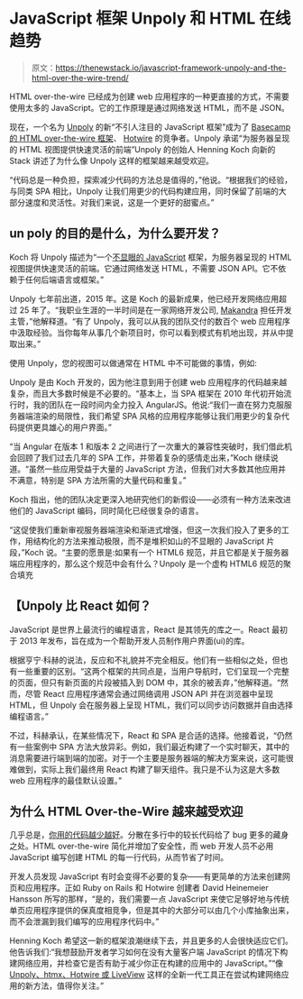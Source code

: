 # JavaScript 框架 Unpoly 和 HTML 在线趋势

> 原文：<https://thenewstack.io/javascript-framework-unpoly-and-the-html-over-the-wire-trend/>

HTML over-the-wire 已经成为创建 web 应用程序的一种更直接的方式，不需要使用太多的 JavaScript。它的工作原理是通过网络发送 HTML，而不是 JSON。

现在，一个名为 [Unpoly](https://unpoly.com/) 的新“不引人注目的 JavaScript 框架”成为了 [Basecamp 的 HTML over-the-wire 框架](https://thenewstack.io/ruby-on-rails-creator-takes-on-javascript-frameworks-with-hotwire/)、 [Hotwire](https://hotwire.dev/) 的竞争者。Unpoly 承诺“为服务器呈现的 HTML 视图提供快速灵活的前端”Unpoly 的创始人 Henning Koch 向新的 Stack 讲述了为什么像 Unpoly 这样的框架越来越受欢迎。

“代码总是一种负担，探索减少代码的方法总是值得的，”他说。“根据我们的经验，与同类 SPA 相比，Unpoly 让我们用更少的代码构建应用，同时保留了前端的大部分速度和灵活性。对我们来说，这是一个更好的甜蜜点。”

## **un poly 的目的是什么，为什么要开发？**

Koch 将 Unpoly 描述为“一个[不显眼的 JavaScript](https://blog.teamtreehouse.com/unobtrusive-javascript-important) 框架，为服务器呈现的 HTML 视图提供快速灵活的前端。它通过网络发送 HTML，不需要 JSON API。它不依赖于任何后端语言或框架。”

Unpoly 七年前出道，2015 年。这是 Koch 的最新成果，他已经开发网络应用超过 25 年了。“我职业生涯的一半时间是在一家网络开发公司, [Makandra](https://makandra.com/) 担任开发主管，”他解释道。“有了 Unpoly，我可以从我的团队交付的数百个 web 应用程序中汲取经验。当你每年从事几个新项目时，你可以看到模式有机地出现，并从中提取出来。”

使用 Unpoly，您的视图可以做通常在 HTML 中不可能做的事情，例如:

Unpoly 是由 Koch 开发的，因为他注意到用于创建 web 应用程序的代码越来越复杂，而且大多数时候是不必要的。“基本上，当 SPA 框架在 2010 年代初开始流行时，我的团队在一段时间内全力投入 AngularJS。他说:“我们一直在努力克服服务器端渲染的局限性，我们希望 SPA 风格的应用程序能够让我们用更少的复杂代码提供更具雄心的用户界面。”

“当 Angular 在版本 1 和版本 2 之间进行了一次重大的兼容性突破时，我们借此机会回顾了我们过去几年的 SPA 工作，并带着复杂的感情走出来，”Koch 继续说道。“虽然一些应用受益于大量的 JavaScript 方法，但我们对大多数其他应用并不满意，特别是 SPA 方法所需的大量代码和重复。”

Koch 指出，他的团队决定更深入地研究他们的新假设——必须有一种方法来改进他们的 JavaScript 编码，同时简化已经很复杂的语言。

“这促使我们重新审视服务器端渲染和渐进式增强，但这一次我们投入了更多的工作，用结构化的方法来推动极限，而不是堆积如山的不显眼的 JavaScript 片段，”Koch 说。“主要的愿景是:如果有一个 HTML6 规范，并且它都是关于服务器端应用程序的，那么这个规范中会有什么？Unpoly 是一个虚构 HTML6 规范的聚合填充

## 【Unpoly 比 React 如何？

JavaScript 是世界上最流行的编程语言，React 是其领先的库之一。React 最初于 2013 年发布，旨在成为一个帮助开发人员制作用户界面(ui)的库。

根据亨宁·科赫的说法，反应和不礼貌并不完全相反。他们有一些相似之处，但也有一些重要的区别。“这两个框架的共同点是，当用户导航时，它们呈现一个完整的页面，但只有新页面的片段被插入到 DOM 中，其余的被丢弃，”他解释道。“然而，尽管 React 应用程序通常会通过网络调用 JSON API 并在浏览器中呈现 HTML，但 Unpoly 会在服务器上呈现 HTML，我们可以同步访问数据并自由选择编程语言。”

不过，科赫承认，在某些情况下，React 和 SPA 是合适的选择。他接着说，“仍然有一些案例中 SPA 方法大放异彩。例如，我们最近构建了一个实时聊天，其中的消息需要进行端到端的加密。对于一个主要是服务器端的解决方案来说，这可能很难做到，实际上我们最终用 React 构建了聊天组件。我只是不认为这是大多数 web 应用程序的最佳默认设置。”

## **为什么 HTML Over-the-Wire 越来越受欢迎**

几乎总是，[你用的代码越少越好](https://www.freecodecamp.org/news/long-code-vs-short-code/#:~:text=Arguably%2C%20using%20shorter%20lines%20of,than%20many%20lines%20of%20code.)。分散在多行中的较长代码给了 bug 更多的藏身之处。HTML over-the-wire 简化并增加了安全性，而 web 开发人员不必用 JavaScript 编写创建 HTML 的每一行代码，从而节省了时间。

开发人员发现 JavaScript 有时会变得不必要的复杂——有更简单的方法来创建网页和应用程序。正如 Ruby on Rails 和 Hotwire 创建者 David Heinemeier Hansson 所写的那样，“是的，我们需要一点 JavaScript 来使它足够好地与传统单页应用程序提供的保真度相竞争，但是其中的大部分可以由几个小库抽象出来，而不会泄漏到我们编写的应用程序代码中。”

Henning Koch 希望这一新的框架浪潮继续下去，并且更多的人会很快适应它们。他告诉我们:“我想鼓励开发者学习如何在没有大量客户端 JavaScript 的情况下构建网络应用，并检查它是否有助于减少你正在构建的应用中的 JavaScript。”“像 [Unpoly、htmx、Hotwire 或 LiveView](https://htmldriven.dev/html-over-the-wire) 这样的全新一代工具正在尝试构建网络应用的新方法，值得你关注。”

<svg xmlns:xlink="http://www.w3.org/1999/xlink" viewBox="0 0 68 31" version="1.1"><title>Group</title> <desc>Created with Sketch.</desc></svg>